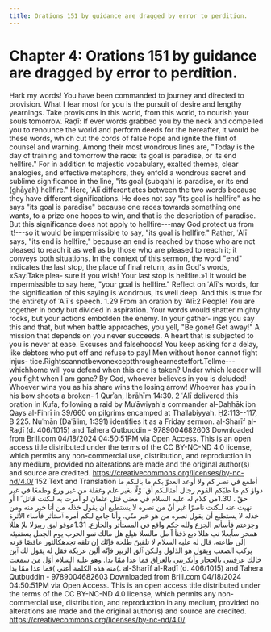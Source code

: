 ```yaml
---
title: Orations 151 by guidance are dragged by error to perdition.
---
```

# Chapter 4: Orations 151 by guidance are dragged by error to perdition.
Hark my words! You have been commanded to journey and directed to
provision. What I fear most for you is the pursuit of desire and lengthy
yearnings. Take provisions in this world, from this world, to nourish
your souls tomorrow. Raḍī: If ever words grabbed you by the neck and
compelled you to renounce the world and perform deeds for the hereafter,
it would be these words, which cut the cords of false hope and ignite
the flint of counsel and warning. Among their most wondrous lines are,
"Today is the day of training and tomorrow the race: its goal is
paradise, or its end hellfire." For in addition to majestic vocabulary,
exalted themes, clear analogies, and effective metaphors, they enfold a
wondrous secret and sublime significance in the line, "its goal (subqah)
is paradise, or its end (ghāyah) hellfire." Here, ʿAlī differentiates
between the two words because they have different significations. He
does not say "its goal is hellfire" as he says "its goal is paradise"
because one races towards something one wants, to a prize one hopes to
win, and that is the description of paradise. But this significance does
not apply to hellfire---may God protect us from it!---so it would be
impermissible to say, "its goal is hellfire." Rather, ʿAlī says, "its
end is hellfire," because an end is reached by those who are not pleased
to reach it as well as by those who are pleased to reach it; it conveys
both situations. In the context of this sermon, the word "end" indicates
the last stop, the place of final return, as in God's words, «Say:Take
plea- sure if you wish! Your last stop is hellfire.»1 It would be
impermissible to say here, "your goal is hellfire." Reflect on ʿAlī's
words, for the signification of this saying is wondrous, its well deep.
And this is true for the entirety of ʿAlī's speech. 1.29 From an oration
by ʿAlī:2 People! You are together in body but divided in aspiration.
Your words would shatter mighty rocks, but your actions embolden the
enemy. In your gather- ings you say this and that, but when battle
approaches, you yell, "Be gone! Get away!" A mission that depends on you
never succeeds. A heart that is subjected to you is never at ease.
Excuses and falsehoods! You keep asking for a delay, like debtors who
put off and refuse to pay! Men without honor cannot fight injus-
tice.Rightscannotbewonexceptthroughearnesteffort.Tellme---whichhome will
you defend when this one is taken? Under which leader will you fight
when I am gone? By God, whoever believes in you is deluded! Whoever wins
you as his share wins the losing arrow! Whoever has you in his bow
shoots a broken- 1 Qurʾan, Ibrāhīm 14:30. 2 ʿAlī delivered this oration
in Kufa, following a raid by Muʿāwiyah's commander al-Ḍaḥḥāk ibn Qays
al-Fihrī in 39/660 on pilgrims encamped at Thaʿlabiyyah. Ḥ2:113--117, B
225. Nuʿmān (Daʿāʾim, 1:391) identifies it as a Friday sermon. al-Sharīf
al-Raḍī (d. 406/1015) and Tahera Qutbuddin - 9789004682603 Downloaded
from Brill.com 04/18/2024 04:50:51PM via Open Access. This is an open
access title distributed under the terms of the CC BY-NC-ND 4.0 license,
which permits any non-commercial use, distribution, and reproduction in
any medium, provided no alterations are made and the original author(s)
and source are credited.
https://creativecommons.org/licenses/by-nc-nd/4.0/ 152 Text and
Translation أطمع في نصر كم ولا أوعد العدوّ بكم ما بالـكم ما دواؤ كم ما
طبّكم القوم رجال أمثالـكم أق َ وْلًا بغير علم وغفلة من غير ورع وطمعًا في غير
حقّ . 1.30من كلام له عليه السلام في معنى قتل عثمان لو أمرت به لـكنت قاتل
ً ا أو نهيت عنه لـكنت ناصرًا غير أنّ من نصره لا يستطيع أن يقول خذله من أنا
خير منه ومن خذله لا يستطيع أن يقول نصره من هو خير منّي. وأنا جامع لـكم
أمره ٱستأثر فأساء الأثرة وجزعتم فأسأتم الجزع ولله حكم واقع في المستأثر
والجازع. 1.31عوقو لبق ريبزلا ىلإ هللا همحر ساّبعلا نب هللا دبع ذفنأ اّ مل
مالسلا هيلع هل مالك نمو الحرب يوم الجمل يستفيئه إلى طاعته. قال له عليه
السلام لا تلقينّ طلحة فإنّك إن تلقه تجدهكالثور عاقصًا قرنه يركب الصعب ويقول
هو الذلول ولـكن ٱلق الزبير فإنّه ألين عريكة فقل له يقول لك ٱبن خالك
عرفتني بالحجاز وأنكرتني بالعراق فما عدا ممّا بدا. وهو عليه السلام أوّل من
سمعت منه هذه الكلمة أعني ⟩فما عدا ممّا بدا⟨. al-Sharīf al-Raḍī
(d. 406/1015) and Tahera Qutbuddin - 9789004682603 Downloaded from
Brill.com 04/18/2024 04:50:51PM via Open Access. This is an open access
title distributed under the terms of the CC BY-NC-ND 4.0 license, which
permits any non-commercial use, distribution, and reproduction in any
medium, provided no alterations are made and the original author(s) and
source are credited. https://creativecommons.org/licenses/by-nc-nd/4.0/